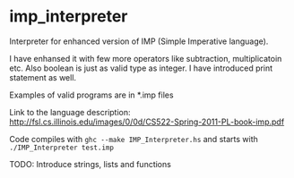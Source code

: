 # imp_interpreter
Interpreter for enhanced version of IMP (Simple Imperative language).

I have enhansed it with few more operators like subtraction, multiplicatoin etc. Also boolean is just as valid type as integer. I have introduced print statement as well.

Examples of valid programs are in *.imp files

Link to the language description: http://fsl.cs.illinois.edu/images/0/0d/CS522-Spring-2011-PL-book-imp.pdf

Code compiles with `ghc --make IMP_Interpreter.hs` and starts with `./IMP_Interpreter test.imp`

TODO: Introduce strings, lists and functions
